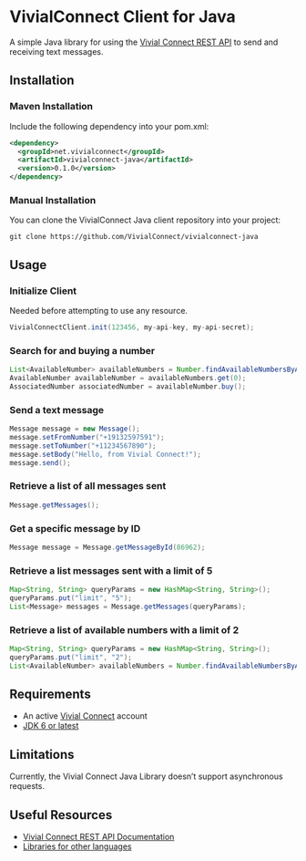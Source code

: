 # VivialConnect Client for Java

A simple Java library for using the [Vivial Connect REST API](https://www.vivialconnect.net/) to send and receiving text messages.

Installation
------------

### Maven Installation

Include the following dependency into your pom.xml:
```xml
<dependency>
  <groupId>net.vivialconnect</groupId>
  <artifactId>vivialconnect-java</artifactId>
  <version>0.1.0</version>
</dependency>
```
### Manual Installation

You can clone the VivialConnect Java client repository into your project:
```
git clone https://github.com/VivialConnect/vivialconnect-java
```

Usage
-----

### Initialize Client

Needed before attempting to use any resource.

```java
VivialConnectClient.init(123456, my-api-key, my-api-secret);
```

### Search for and buying a number

```java
List<AvailableNumber> availableNumbers = Number.findAvailableNumbersByAreaCode("302");
AvailableNumber availableNumber = availableNumbers.get(0);
AssociatedNumber associatedNumber = availableNumber.buy();
```

### Send a text message

```java
Message message = new Message();
message.setFromNumber("+19132597591");
message.setToNumber("+11234567890");
message.setBody("Hello, from Vivial Connect!");
message.send(); 
```
### Retrieve a list of all messages sent

```java
Message.getMessages();
```

### Get a specific message by ID

```java
Message message = Message.getMessageById(86962);
```

### Retrieve a list messages sent with a limit of 5

```java
Map<String, String> queryParams = new HashMap<String, String>();
queryParams.put("limit", "5");
List<Message> messages = Message.getMessages(queryParams);
```

### Retrieve a list of available numbers with a limit of 2

```java
Map<String, String> queryParams = new HashMap<String, String>();
queryParams.put("limit", "2");
List<AvailableNumber> availableNumbers = Number.findAvailableNumbersByAreaCode("302", queryParams);
```

Requirements
------------

* An active [Vivial Connect](https://www.vivialconnect.net/register/) account 
* [JDK 6 or latest](http://www.oracle.com/technetwork/java/javase/downloads/index.html)


Limitations
-----------

Currently, the Vivial Connect Java Library doesn’t support asynchronous requests.

Useful Resources
----------------

* [Vivial Connect REST API Documentation](https://www.vivialconnect.net/docs/)
* [Libraries for other languages](https://vivialconnect.github.io/)

